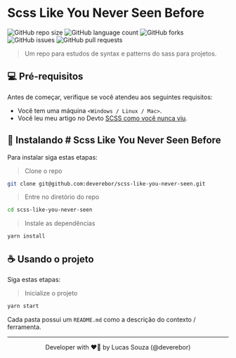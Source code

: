 # Scss Like You Never Seen Before

![GitHub repo size](https://https://img.shields.io/github/repo-size/deverebor/scss-like-you-never-seen/?style=for-the-badge)
![GitHub language count](https://img.shields.io/github/languages/count/deverebor/scss-like-you-never-seen/?style=for-the-badge)
![GitHub forks](https://img.shields.io/github/forks/deverebor/scss-like-you-never-seen/?style=for-the-badge)
![GitHub issues](https://img.shields.io/github/issues/deverebor/scss-like-you-never-seen/?style=for-the-badge)
![GitHub pull requests](https://img.shields.io/github/issues-pr/deverebor/scss-like-you-never-seen/?style=for-the-badge)

> Um repo para estudos de syntax e patterns do sass para projetos.

## 💻 Pré-requisitos

Antes de começar, verifique se você atendeu aos seguintes requisitos:

* Você tem uma máquina `<Windows / Linux / Mac>`.
* Você leu meu artigo no Devto [SCSS como você nunca viu](https://dev.to/deverebor/scss-como-voce-nunca-viu-1d99).

## 🚀 Instalando # Scss Like You Never Seen Before

Para instalar siga estas etapas:

> Clone o repo

```zsh
git clone git@github.com:deverebor/scss-like-you-never-seen.git
```

> Entre no diretório do repo

```zsh
cd scss-like-you-never-seen
```

> Instale as dependências

```zsh
yarn install
```

## ☕ Usando o projeto

Siga estas etapas:

> Inicialize o projeto

```zsh
yarn start
```

Cada pasta possui um `README.md` como a descrição do contexto / ferramenta.

---

<p align='center'>
  Developer with ❤️‍🔥 by Lucas Souza (@deverebor)
</p>
